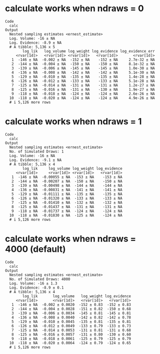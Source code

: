 # calculate works when ndraws = 0

    Code
      calc
    Output
      Nested sampling estimates <ernest_estimate>
      Log. Volume: -16 ± NA
      Log. Evidence: -8.9 ± NA
      # A tibble: 5,136 x 5
            log_lik   log_volume log_weight log_evidence log_evidence_err
         <rvar[1d]>   <rvar[1d]> <rvar[1d]>   <rvar[1d]>       <rvar[1d]>
       1  -146 ± NA  -0.002 ± NA  -152 ± NA    -152 ± NA     2.7e-32 ± NA
       2  -144 ± NA  -0.004 ± NA  -150 ± NA    -150 ± NA     8.1e-32 ± NA
       3  -139 ± NA  -0.006 ± NA  -145 ± NA    -145 ± NA     1.0e-30 ± NA
       4  -136 ± NA  -0.008 ± NA  -142 ± NA    -142 ± NA     5.1e-30 ± NA
       5  -129 ± NA  -0.010 ± NA  -135 ± NA    -135 ± NA     1.4e-28 ± NA
       6  -126 ± NA  -0.012 ± NA  -133 ± NA    -133 ± NA     5.1e-28 ± NA
       7  -125 ± NA  -0.014 ± NA  -131 ± NA    -131 ± NA     1.2e-27 ± NA
       8  -125 ± NA  -0.016 ± NA  -131 ± NA    -130 ± NA     1.9e-27 ± NA
       9  -118 ± NA  -0.018 ± NA  -124 ± NA    -124 ± NA     2.6e-26 ± NA
      10  -118 ± NA  -0.020 ± NA  -124 ± NA    -124 ± NA     4.9e-26 ± NA
      # i 5,126 more rows

# calculate works when ndraws = 1

    Code
      calc
    Output
      Nested sampling estimates <ernest_estimate>
      No. of Simulated Draws: 1
      Log. Volume: -16 ± NA
      Log. Evidence: -9.1 ± NA
      # A tibble: 5,136 x 4
            log_lik     log_volume log_weight log_evidence
         <rvar[1d]>     <rvar[1d]> <rvar[1d]>   <rvar[1d]>
       1  -146 ± NA  -0.00055 ± NA  -153 ± NA    -153 ± NA
       2  -144 ± NA  -0.00207 ± NA  -150 ± NA    -150 ± NA
       3  -139 ± NA  -0.00498 ± NA  -144 ± NA    -144 ± NA
       4  -136 ± NA  -0.00831 ± NA  -141 ± NA    -141 ± NA
       5  -129 ± NA  -0.01111 ± NA  -135 ± NA    -135 ± NA
       6  -126 ± NA  -0.01320 ± NA  -133 ± NA    -133 ± NA
       7  -125 ± NA  -0.01410 ± NA  -132 ± NA    -132 ± NA
       8  -125 ± NA  -0.01437 ± NA  -131 ± NA    -131 ± NA
       9  -118 ± NA  -0.01737 ± NA  -124 ± NA    -124 ± NA
      10  -118 ± NA  -0.01830 ± NA  -125 ± NA    -124 ± NA
      # i 5,126 more rows

# calculate works when ndraws = 4000 (default)

    Code
      calc
    Output
      Nested sampling estimates <ernest_estimate>
      No. of Simulated Draws: 4000
      Log. Volume: -16 ± 1.3
      Log. Evidence: -8.9 ± 0.1
      # A tibble: 5,136 x 4
            log_lik       log_volume   log_weight log_evidence
         <rvar[1d]>       <rvar[1d]>   <rvar[1d]>   <rvar[1d]>
       1  -146 ± NA  -0.002 ± 0.0020  -152 ± 0.83  -152 ± 0.83
       2  -144 ± NA  -0.004 ± 0.0028  -151 ± 0.82  -150 ± 0.68
       3  -139 ± NA  -0.006 ± 0.0034  -145 ± 0.81  -145 ± 0.81
       4  -136 ± NA  -0.008 ± 0.0040  -142 ± 0.82  -142 ± 0.78
       5  -129 ± NA  -0.010 ± 0.0045  -135 ± 0.81  -135 ± 0.81
       6  -126 ± NA  -0.012 ± 0.0049  -133 ± 0.79  -133 ± 0.73
       7  -125 ± NA  -0.014 ± 0.0053  -131 ± 0.81  -131 ± 0.68
       8  -125 ± NA  -0.016 ± 0.0057  -131 ± 0.80  -130 ± 0.60
       9  -118 ± NA  -0.018 ± 0.0061  -125 ± 0.79  -125 ± 0.79
      10  -118 ± NA  -0.020 ± 0.0064  -124 ± 0.79  -124 ± 0.65
      # i 5,126 more rows

